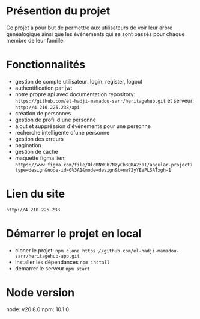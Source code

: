 # Présention du projet

Ce projet a pour but de permettre aux utilisateurs de voir leur arbre généalogique ainsi que les événements qui se sont passés pour
chaque membre de leur famille.

# Fonctionnalités

- gestion de compte utilisateur: login, register, logout
- authentification par jwt
- notre propre api avec documentation repository: `https://github.com/el-hadji-mamadou-sarr/heritagehub.git` et serveur: `http://4.210.225.238/api`
- création de personnes
- gestion de profil d'une personne
- ajout et suppréssion d'événements pour une personne
- recherche intelligente d'une personne
- gestion des erreurs
- pagination
- gestion de cache
- maquette figma lien: `https://www.figma.com/file/OldBNWCh7NzyCh3QRA23aI/angular-project?type=design&node-id=0%3A1&mode=design&t=nw72yYEVPLSATxgh-1`

# Lien du site

`http://4.210.225.238`

# Démarrer le projet en local

- cloner le projet: `npm clone https://github.com/el-hadji-mamadou-sarr/heritagehub-app.git`
- installer les dépendances `npm install`
- démarrer le serveur `npm start`

# Node version

node: v20.8.0
npm: 10.1.0
